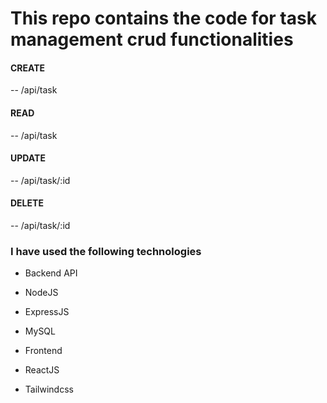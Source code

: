 # This repo contains the code for task management crud functionalities

#### CREATE
 -- /api/task

#### READ 
 -- /api/task

#### UPDATE
 -- /api/task/:id

#### DELETE
 -- /api/task/:id

### I have used the following technologies

- Backend API
 - NodeJS
  - ExpressJS
  - MySQL

- Frontend
 - ReactJS
 - Tailwindcss
